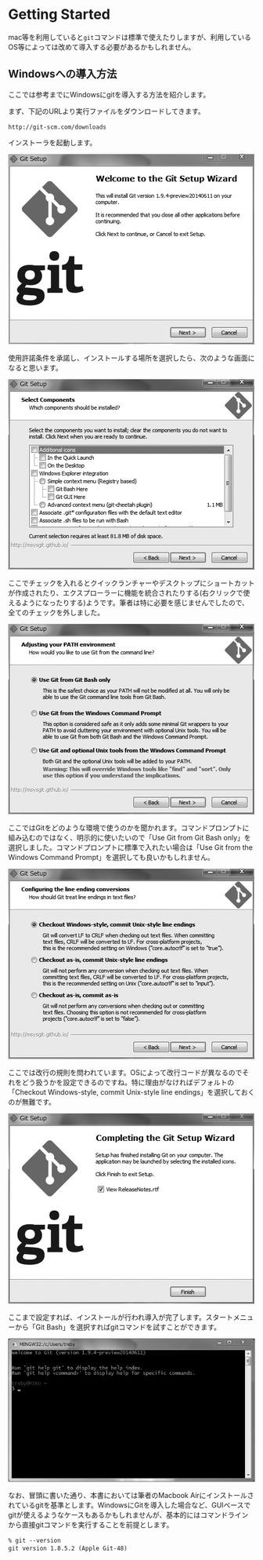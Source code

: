 # Getting Started
mac等を利用していると`git`コマンドは標準で使えたりしますが、利用しているOS等によっては改めて導入する必要があるかもしれません。

## Windowsへの導入方法

ここでは参考までにWindowsにgitを導入する方法を紹介します。

まず、下記のURLより実行ファイルをダウンロードしてきます。

```
http://git-scm.com/downloads
```

インストーラを起動します。

[![インストーラ](../assets/git_wizard.png)](../assets/git_wizard.png)

使用許諾条件を承諾し、インストールする場所を選択したら、次のような画面になると思います。

[![components](../assets/git_components.png)](../assets/git_components.png)

ここでチェックを入れるとクイックランチャーやデスクトップにショートカットが作成されたり、エクスプローラーに機能を統合されたりする(右クリックで使えるようになったりする)ようです。筆者は特に必要を感じませんでしたので、全てのチェックを外しました。

[![environment](../assets/git_environment.png)](../assets/git_environment.png)

ここではGitをどのような環境で使うのかを聞かれます。コマンドプロンプトに組み込むのではなく、明示的に使いたいので「Use Git from Git Bash only」を選択しました。コマンドプロンプトに標準で入れたい場合は「Use Git from the Windows Command Prompt」を選択しても良いかもしれません。

[![conversions](../assets/git_conversions.png)](../assets/git_conversions.png)

ここでは改行の規則を問われています。OSによって改行コードが異なるのでそれをどう扱うかを設定できるのですね。特に理由がなければデフォルトの「Checkout Windows-style, commit Unix-style line endings」を選択しておくのが無難です。

[![complete](../assets/git_finish.png)](../assets/git_finish.png)

ここまで設定すれば、インストールが行われ導入が完了します。スタートメニューから「Git Bash」を選択すればgitコマンドを試すことができます。

[![Git Bash](../assets/git_bash.png)](../assets/git_bash.png)

なお、冒頭に書いた通り、本書においては筆者のMacbook Airにインストールされているgitを基準とします。WindowsにGitを導入した場合など、GUIベースでgitが使えるようなケースもあるかもしれませんが、基本的にはコマンドラインから直接gitコマンドを実行することを前提とします。

```
% git --version
git version 1.8.5.2 (Apple Git-48)
```
